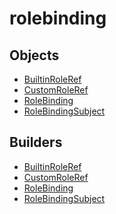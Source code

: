 # <span class="badge package-core"></span> rolebinding

## Objects

 * <span class="badge object-type-class"></span> [BuiltinRoleRef](./object-BuiltinRoleRef.md)
 * <span class="badge object-type-class"></span> [CustomRoleRef](./object-CustomRoleRef.md)
 * <span class="badge object-type-class"></span> [RoleBinding](./object-RoleBinding.md)
 * <span class="badge object-type-class"></span> [RoleBindingSubject](./object-RoleBindingSubject.md)
## Builders

 * <span class="badge builder"></span> [BuiltinRoleRef](./builder-BuiltinRoleRef.md)
 * <span class="badge builder"></span> [CustomRoleRef](./builder-CustomRoleRef.md)
 * <span class="badge builder"></span> [RoleBinding](./builder-RoleBinding.md)
 * <span class="badge builder"></span> [RoleBindingSubject](./builder-RoleBindingSubject.md)

